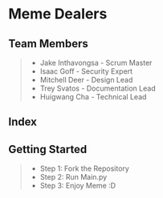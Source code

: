 # Meme Dealers

## Team Members

> - Jake Inthavongsa - Scrum Master
> - Isaac Goff - Security Expert
> - Mitchell Deer - Design Lead
> - Trey Svatos - Documentation Lead
> - Huigwang Cha - Technical Lead

## Index

## Getting Started
> - Step 1: Fork the Repository
> -  Step 2: Run Main.py
> - Step 3: Enjoy Meme :D
